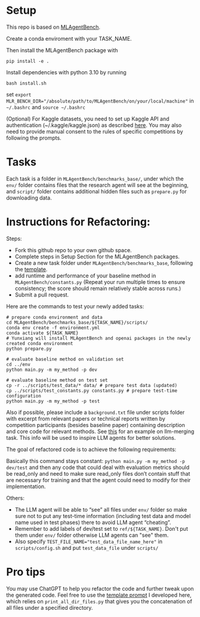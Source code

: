 # Setup
This repo is based on [MLAgentBench](https://github.com/snap-stanford/MLAgentBench). 

Create a conda enviroment with your TASK_NAME.

Then install the MLAgentBench package with
```
pip install -e .
```

Install dependencies with python 3.10 by running 
```
bash install.sh
```

set `export MLR_BENCH_DIR="/absolute/path/to/MLAgentBench/on/your/local/machine"` in `~/.bashrc` and `source ~/.bashrc`

(Optional) For Kaggle datasets, you need to set up Kaggle API and authentication (~/.kaggle/kaggle.json) as described [here](https://www.kaggle.com/docs/api). You may also need to provide manual consent to the rules of specific competitions by following the prompts. 

# Tasks

Each task is a folder in `MLAgentBench/benchmarks_base/`, under which the `env/` folder contains files that the research agent will see at the beginning, and `script/` folder contains additional hidden files such as `prepare.py` for downloading data.

# Instructions for Refactoring:

Steps:
- Fork this github repo to your own github space.
- Complete steps in Setup Section for the MLAgentBench packages.
- Create a new task folder under `MLAgentBench/benchmarks_base`, following the [template](https://github.com/yunx-z/MLAgentBench/tree/main/MLAgentBench/benchmarks_base/base-competition).
- add runtime and performance of your baseline method in `MLAgentBench/constants.py` (Repeat your run multiple times to ensure consistency; the score should remain relatively stable across runs.)
- Submit a pull request.

Here are the commands to test your newly added tasks:
```
# prepare conda environment and data
cd MLAgentBench/benchmarks_base/${TASK_NAME}/scripts/
conda env create -f environment.yml
conda activate ${TASK_NAME}
# Yunxiang will install MLAgentBench and openai packages in the newly created conda environment
python prepare.py

# evaluate baseline method on validation set
cd ../env
python main.py -m my_method -p dev

# evaluate baseline method on test set
cp -r ../scripts/test_data/* data/ # prepare test data (updated)
cp ../scripts/test_constants.py constants.py # prepare test-time configuration
python main.py -m my_method -p test
```

Also if possible, please include a `background.txt`  file under scripts  folder with excerpt from relevant papers or technical reports written by competition participants (besides baseline paper) containing description and core code for relevant methods. See [this](https://github.com/yunx-z/MLAgentBench/blob/main/MLAgentBench/benchmarks_base/llm-merging/scripts/background.txt) for an example on llm-merging task. This info will be used to inspire LLM agents for better solutions.

The goal of refactored code is to achieve the following requirements:

Basically this command stays constant:
`python main.py -m my_method -p dev/test`
and then any code that could deal with evaluation metrics should be read_only and need to make sure read_only files don’t contain stuff that are necessary for training and that the agent could need to modify for their implementation.

Others:
- The LLM agent will be able to “see” all files under `env/` folder so make sure not to put any test-time information (including test data and model name used in test phases) there to avoid LLM agent “cheating”.
- Remember to add labels of dev/test set to `ref/${TASK_NAME}`. Don't put them under `env/` folder otherwise LLM agents can "see" them.
- Also specify `TEST_FILE_NAME="test_data_file_name_here"` in `scripts/config.sh` and put `test_data_file` under `scripts/`

# Pro tips

You may use ChatGPT to help you refactor the code and further tweak upon the generated code. Feel free to use the [template prompt](https://docs.google.com/document/d/1GMREHB8phddatCQcsg9QlWJdqzryQ2xBCV7sFV21g0Q/edit?usp=sharing) I developed here, which relies on `print_all_dir_files.py` that gives you the concatenation of all files under a specified directory.
